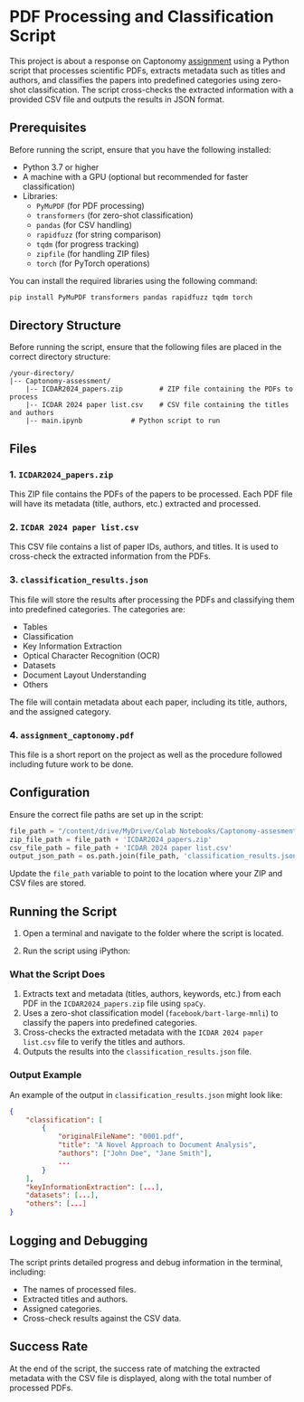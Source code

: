 # PDF Processing and Classification Script

This project is about a response on Captonomy [assignment](https://github.com/Captonomy/assessment/tree/main/ml-engineer) using a Python
script that processes scientific PDFs, extracts metadata such as titles and authors, and classifies the papers into predefined 
categories using zero-shot classification. The script cross-checks the extracted information with a provided CSV file and outputs 
the results in JSON format.

## Prerequisites

Before running the script, ensure that you have the following installed:

- Python 3.7 or higher
- A machine with a GPU (optional but recommended for faster classification)
- Libraries:
  - `PyMuPDF` (for PDF processing)
  - `transformers` (for zero-shot classification)
  - `pandas` (for CSV handling)
  - `rapidfuzz` (for string comparison)
  - `tqdm` (for progress tracking)
  - `zipfile` (for handling ZIP files)
  - `torch` (for PyTorch operations)
  
You can install the required libraries using the following command:
```bash
pip install PyMuPDF transformers pandas rapidfuzz tqdm torch
```

## Directory Structure

Before running the script, ensure that the following files are placed in the correct directory structure:

```
/your-directory/
|-- Captonomy-assessment/
    |-- ICDAR2024_papers.zip         # ZIP file containing the PDFs to process
    |-- ICDAR 2024 paper list.csv    # CSV file containing the titles and authors
    |-- main.ipynb            # Python script to run
```

## Files

### 1. `ICDAR2024_papers.zip`
This ZIP file contains the PDFs of the papers to be processed. Each PDF file will have its metadata (title, authors, etc.) extracted and processed.

### 2. `ICDAR 2024 paper list.csv`
This CSV file contains a list of paper IDs, authors, and titles. It is used to cross-check the extracted information from the PDFs.

### 3. `classification_results.json`
This file will store the results after processing the PDFs and classifying them into predefined categories. The categories are:

- Tables
- Classification
- Key Information Extraction
- Optical Character Recognition (OCR)
- Datasets
- Document Layout Understanding
- Others

The file will contain metadata about each paper, including its title, authors, and the assigned category.

### 4. `assignment_captonomy.pdf`
This file is a short report on the project as well as the procedure followed including future work to be done.

## Configuration

Ensure the correct file paths are set up in the script:

```python
file_path = "/content/drive/MyDrive/Colab Notebooks/Captonomy-assesment/"
zip_file_path = file_path + 'ICDAR2024_papers.zip'
csv_file_path = file_path + 'ICDAR 2024 paper list.csv'
output_json_path = os.path.join(file_path, 'classification_results.json')
```

Update the `file_path` variable to point to the location where your ZIP and CSV files are stored.

## Running the Script

1. Open a terminal and navigate to the folder where the script is located.

2. Run the script using iPython:

### What the Script Does

1. Extracts text and metadata (titles, authors, keywords, etc.) from each PDF in the `ICDAR2024_papers.zip` file using `spaCy`.
2. Uses a zero-shot classification model (`facebook/bart-large-mnli`) to classify the papers into predefined categories.
3. Cross-checks the extracted metadata with the `ICDAR 2024 paper list.csv` file to verify the titles and authors.
4. Outputs the results into the `classification_results.json` file.

### Output Example

An example of the output in `classification_results.json` might look like:

```json
{
    "classification": [
        {
            "originalFileName": "0001.pdf",
            "title": "A Novel Approach to Document Analysis",
            "authors": ["John Doe", "Jane Smith"],
            ...
        }
    ],
    "keyInformationExtraction": [...],
    "datasets": [...],
    "others": [...]
}
```

## Logging and Debugging

The script prints detailed progress and debug information in the terminal, including:

- The names of processed files.
- Extracted titles and authors.
- Assigned categories.
- Cross-check results against the CSV data.

## Success Rate

At the end of the script, the success rate of matching the extracted metadata with the CSV file is displayed, along with the 
total number of processed PDFs.